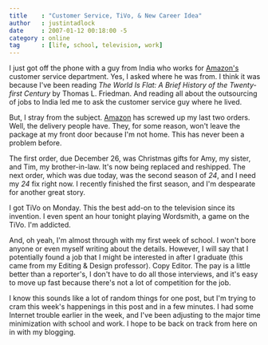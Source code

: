 ```yaml
---
title    : "Customer Service, TiVo, & New Career Idea"
author   : justintadlock
date     : 2007-01-12 00:18:00 -5
category : online
tag      : [life, school, television, work]
---
```


I just got off the phone with a guy from India who works for <a href="http://www.amazon.com" title="Amazon" rel="external"> Amazon's</a> customer service department.  Yes, I asked where he was from.  I think it was because I've been reading <i> The World Is Flat: A Brief History of the Twenty-first Century</i> by Thomas L. Friedman.  And reading all about the outsourcing of jobs to India led me to ask the customer service guy where he lived.

But, I stray from the subject.  <a href="http://www.amazon.com" title="Amazon" rel="external">Amazon</a> has screwed up my last two orders.  Well, the delivery people have.  They, for some reason, won't leave the package at my front door because I'm not home.  This has never been a problem before.

The first order, due December 26, was Christmas gifts for Amy, my sister, and Tim, my brother-in-law.  It's now being replaced and reshipped.  The next order, which was due today, was the second season of <i> 24</i>, and I need my <i> 24</i> fix right now.  I recently finished the first season, and I'm despearate for another great story.

I got TiVo on Monday.  This the best add-on to the television since its invention.  I even spent an hour tonight playing Wordsmith, a game on the TiVo.  I'm addicted.

And, oh yeah, I'm almost through with my first week of school.  I won't bore anyone or even myself writing about the details.  However, I will say that I potentially found a job that I might be interested in after I graduate (this came from my Editing &amp; Design professor).  Copy Editor.  The pay is a little better than a reporter's, I don't have to do all those interviews, and it's easy to move up fast because there's not a lot of competition for the job.

I know this sounds like a lot of random things for one post, but I'm trying to cram this week's happenings in this post and in a few minutes.  I had some Internet trouble earlier in the week, and I've been adjusting to the major time minimization with school and work.  I hope to be back on track from here on in with my blogging.
